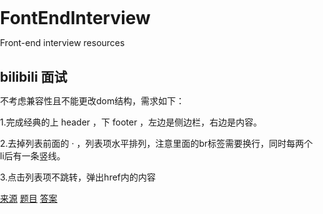 # FontEndInterview
Front-end interview resources

##  bilibili 面试 
不考虑兼容性且不能更改dom结构，需求如下：

  1.完成经典的上 header ，下 footer ，左边是侧边栏，右边是内容。
  
  2.去掉列表前面的 · ，列表项水平排列，注意里面的br标签需要换行，同时每两个li后有一条竖线。
  
  3.点击列表项不跳转，弹出href内的内容

[来源](https://juejin.im/post/5c878397f265da2dde07293b)  [题目](https://github.com/zhenzhencai/FontEndInterview/blob/master/Questions.html)  [答案](https://github.com/zhenzhencai/FontEndInterview/blob/master/Answer.html)
    
  <!DOCTYPE html>
  <html lang="en">
  <head>
    <meta charset="UTF-8">
    <meta name="viewport" content="width=device-width, initial-scale=1.0">
    <meta http-equiv="X-UA-Compatible" content="ie=edge">
    <title>Document</title>
    <style>
      * { 
        margin: 0; 
        padding: 0; 
      }
      html, 
      body, 
      #app { 
        margin: 0; 
        padding: 0; 
        height: 100%; 
      }
      #header, #footer {
        height: 50px;
        line-height: 50px;
        text-align: center;
        background: #555;
        color: #fff;
      }
      #side { 
        width: 200px; 
        background: #eee; 
      }

      /* css here */
    </style>
  </head>
  <body>
    <div id="app">
      <header id="header">header</header>
      <aside id="side">side</aside>
      <div id="main">
        <ul>
          <li><a href="https://www.bilibili.com/1">Link1</a></li>
          <li><a href="https://www.bilibili.com/1">Link2</a></li>
          <li><a href="https://www.bilibili.com/1">Link3</a></li>
          <br>
          <li><a href="https://www.bilibili.com/1">Link4</a></li>
          <li><a href="https://www.bilibili.com/1">Link5</a></li>
        </ul>
      </div>
      <footer id="footer">footer</footer>
    </div>
    <script>
      // JS here
    </script>
  </body>
  </html>
    

